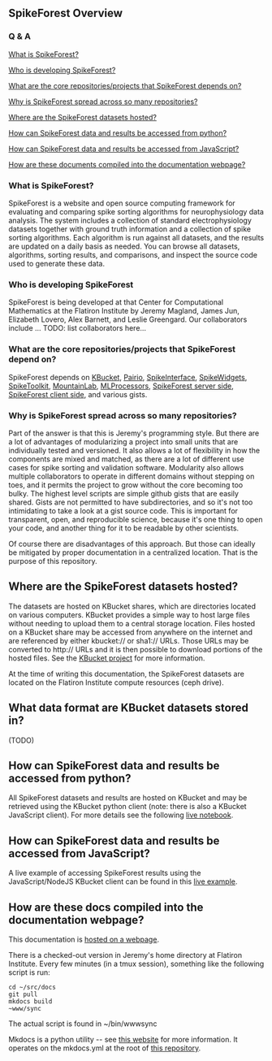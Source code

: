 ## SpikeForest Overview

### Q & A

[What is SpikeForest?](#what)

[Who is developing SpikeForest?](#who)

[What are the core repositories/projects that SpikeForest depends on?](#core-projects)

[Why is SpikeForest spread across so many repositories?](#why-spread)

[Where are the SpikeForest datasets hosted?](#where-datasets-hosted)

[How can SpikeForest data and results be accessed from python?](#kbucket-access-python)

[How can SpikeForest data and results be accessed from JavaScript?](#kbucket-access-javascript)

[How are these documents compiled into the documentation webpage?](#how-docs-compiled)

### What is SpikeForest? <a name="what"></a>

SpikeForest is a website and open source computing framework for evaluating and comparing spike sorting algorithms for neurophysiology data analysis. The system includes a collection of standard electrophysiology datasets together with ground truth information and a collection of spike sorting algorithms. Each algorithm is run against all datasets, and the results are updated on a daily basis as needed. You can browse all datasets, algorithms, sorting results, and comparisons, and inspect the source code used to generate these data.

### Who is developing SpikeForest <a name="who"></a>

SpikeForest is being developed at that Center for Computational Mathematics at the Flatiron Institute by Jeremy Magland, James Jun, Elizabeth Lovero, Alex Barnett, and Leslie Greengard. Our collaborators include ... TODO: list collaborators here...

### What are the core repositories/projects that SpikeForest depend on? <a name="core-projects"></a>

SpikeForest depends on [KBucket](https://github.com/flatironinstitute/kbucket), [Pairio](https://github.com/magland/pairio), [SpikeInterface](https://github.com/colehurwitz31/spikeinterface), [SpikeWidgets](https://github.com/magland/spikewidgets), [SpikeToolkit](https://github.com/alejoe91/spiketoolkit), [MountainLab](https://github.com/flatironinstitute/mountainlab-js), [MLProcessors](https://github.com/flatironinstitute/mlprocessors), [SpikeForest server side](https://github.com/magland/spikeforest), [SpikeForest client side](https://github.com/elovero/spikeforest), and various gists.

### Why is SpikeForest spread across so many repositories? <a name="why-spread"></a>

Part of the answer is that this is Jeremy's programming style. But there are a lot of advantages of modularizing a project into small units that are individually tested and versioned. It also allows a lot of flexibility in how the components are mixed and matched, as there are a lot of different use cases for spike sorting and validation software. Modularity also allows multiple collaborators to operate in different domains without stepping on toes, and it permits the project to grow without the core becoming too bulky. The highest level scripts are simple github gists that are easily shared. Gists are not permitted to have subdirectories, and so it's not too intimidating to take a look at a gist source code. This is important for transparent, open, and reproducible science, because it's one thing to open your code, and another thing for it to be readable by other scientists.

Of course there are disadvantages of this approach. But those can ideally be mitigated by proper documentation in a centralized location. That is the purpose of this repository.

## Where are the SpikeForest datasets hosted? <a name="where-datasets-hosted"></a>

The datasets are hosted on KBucket shares, which are directories located on various computers. KBucket provides a simple way to host large files without needing to upload them to a central storage location. Files hosted on a KBucket share may be accessed from anywhere on the internet and are referenced by either kbucket:// or sha1:// URLs. Those URLs may be converted to http:// URLs and it is then possible to download portions of the hosted files. See the [KBucket project](https://github.com/flatironinstitute/kbucket) for more information.

At the time of writing this documentation, the SpikeForest datasets are located on the Flatiron Institute compute resources (ceph drive).

## What data format are KBucket datasets stored in?

(TODO)

## How can SpikeForest data and results be accessed from python? <a name="kbucket-access-python"></a>

All SpikeForest datasets and results are hosted on KBucket and may be retrieved using the KBucket python client (note: there is also a KBucket JavaScript client). For more details see the following [live notebook](https://colab.research.google.com/gist/magland/318c7bc43df9dd528f667589eaa2482d).

## How can SpikeForest data and results be accessed from JavaScript? <a name="kbucket-access-javascript"></a>

A live example of accessing SpikeForest results using the JavaScript/NodeJS KBucket client can be found in this [live example](https://w7pp32vo0w.codesandbox.io/).

## How are these docs compiled into the documentation webpage? <a name="how-docs-compiled"></a>

This documentation is [hosted on a webpage](https://users.flatironinstitute.org/~magland/docs/).

There is a checked-out version in Jeremy's home directory at Flatiron Institute. Every few minutes (in a tmux session), something like the following script is run:

```
cd ~/src/docs
git pull
mkdocs build
~www/sync
```

The actual script is found in ~/bin/wwwsync

Mkdocs is a python utility -- see [this website](https://www.mkdocs.org/) for more information. It operates on the mkdocs.yml at the root of [this repository](https://github.com/magland/docs).



